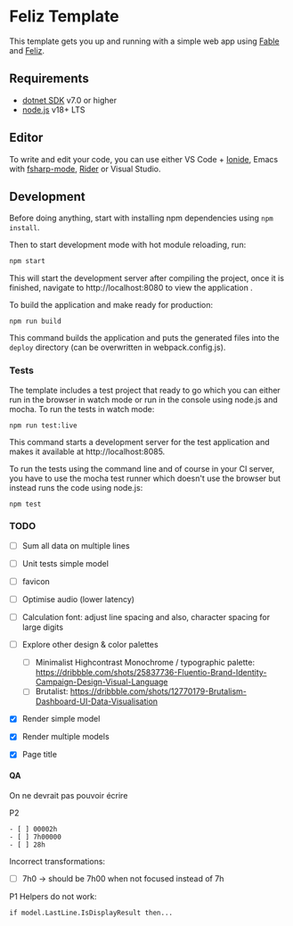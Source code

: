 # Feliz Template

This template gets you up and running with a simple web app using [Fable](http://fable.io/) and [Feliz](https://github.com/Zaid-Ajaj/Feliz).

## Requirements

* [dotnet SDK](https://www.microsoft.com/net/download/core) v7.0 or higher
* [node.js](https://nodejs.org) v18+ LTS


## Editor

To write and edit your code, you can use either VS Code + [Ionide](http://ionide.io/), Emacs with [fsharp-mode](https://github.com/fsharp/emacs-fsharp-mode), [Rider](https://www.jetbrains.com/rider/) or Visual Studio.


## Development

Before doing anything, start with installing npm dependencies using `npm install`.

Then to start development mode with hot module reloading, run:
```bash
npm start
```
This will start the development server after compiling the project, once it is finished, navigate to http://localhost:8080 to view the application .

To build the application and make ready for production:
```
npm run build
```
This command builds the application and puts the generated files into the `deploy` directory (can be overwritten in webpack.config.js).

### Tests

The template includes a test project that ready to go which you can either run in the browser in watch mode or run in the console using node.js and mocha. To run the tests in watch mode:
```
npm run test:live
```
This command starts a development server for the test application and makes it available at http://localhost:8085.

To run the tests using the command line and of course in your CI server, you have to use the mocha test runner which doesn't use the browser but instead runs the code using node.js:
```
npm test
```

### TODO

- [ ] Sum all data on multiple lines
- [ ] Unit tests simple model
- [ ] favicon
- [ ] Optimise audio (lower latency)
- [ ] Calculation font: adjust line spacing and also, character spacing for large digits
- [ ] Explore other design & color palettes
  - [ ] Minimalist Highcontrast Monochrome / typographic palette: https://dribbble.com/shots/25837736-Fluentio-Brand-Identity-Campaign-Design-Visual-Language
  - [ ] Brutalist: https://dribbble.com/shots/12770179-Brutalism-Dashboard-UI-Data-Visualisation
- [x] Render simple model
- [x] Render multiple models
- [x] Page title 


#### QA
On ne devrait pas pouvoir écrire

P2
```
- [ ] 00002h
- [ ] 7h00000
- [ ] 28h
```

Incorrect transformations:
- [ ] 7h0 -> should be 7h00 when not focused instead of 7h

P1
Helpers do not work:

```
if model.LastLine.IsDisplayResult then...
```